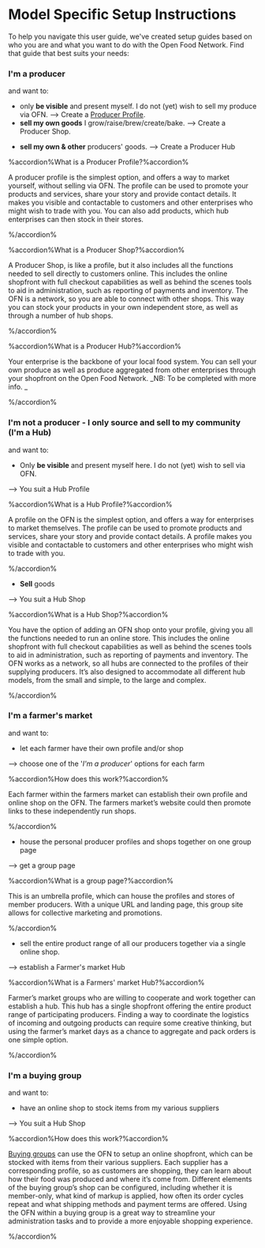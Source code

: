 # Model Specific Setup Instructions


To help you navigate this user guide, we've created setup guides based on who you are and what you want to do with the Open Food Network. Find that guide that best suits your needs:

### I'm a producer
and want to:
- only **be visible** and present myself. I do not (yet) wish to sell my produce via OFN. --> Create a [Producer Profile](/getting-started.md).
- **sell my own goods** I grow/raise/brew/create/bake. --> Create a Producer Shop.
* **sell my own & other** producers' goods. 
--> Create a Producer Hub

%accordion%What is a Producer Profile?%accordion%

A producer profile is the simplest option, and offers a way to market yourself, without selling via OFN. The profile can be used to promote your products and services, share your story and provide contact details. It makes you visible and contactable to customers and other enterprises who might wish to trade with you. You can also add products, which hub enterprises can then stock in their stores.

%/accordion%

%accordion%What is a Producer Shop?%accordion%

A Producer Shop, is like a profile, but it also includes all the functions needed to sell directly to customers online. This includes the online shopfront with full checkout capabilities as well as behind the scenes tools to aid in administration, such as reporting of payments and inventory. 
The OFN is a network, so you are able to connect with other shops. This way you can stock your products in your own independent store, as well as through a number of hub shops.

%/accordion%

%accordion%What is a Producer Hub?%accordion%

Your enterprise is the backbone of your local food system. You can sell your own produce as well as produce aggregated from other enterprises through your shopfront on the Open Food Network. _NB: To be completed with more info. _

%/accordion%

### I'm not a producer - I  only source and sell to my community (I'm a Hub)
and want to:
- Only **be visible** and present myself here. I do not (yet) wish to sell via OFN.

--> You suit a Hub Profile

%accordion%What is a Hub Profile?%accordion%

A profile on the OFN is the simplest option, and offers a way for enterprises to market themselves. The profile can be used to promote products and services, share your story and provide contact details. A profile makes you visible and contactable to customers and other enterprises who might wish to trade with you.

%/accordion%


- **Sell** goods 

--> You suit a Hub Shop

%accordion%What is a Hub Shop?%accordion%

You have the option of adding an OFN shop onto your profile, giving you all the functions needed to run an online store. This includes the online shopfront with full checkout capabilities as well as behind the scenes tools to aid in administration, such as reporting of payments and inventory. The OFN works as a network, so all hubs are connected to the profiles of their supplying producers. It’s also designed to accommodate all different hub models, from the small and simple, to the large and complex.

%/accordion%

### I'm a farmer's market
and want to:
- let each farmer have their own profile and/or shop

--> choose one of the '_I'm  a producer_' options for each farm

%accordion%How does this work?%accordion%

Each farmer within the farmers market can establish their own profile and online shop on the OFN. The farmers market’s website could then promote links to these independently run shops.

%/accordion%

- house the personal producer profiles and shops together on one group page 

--> get a group page

%accordion%What is a group page?%accordion%

This is an umbrella profile, which can house the profiles and stores of member producers. With a unique URL and landing page, this group site allows for collective marketing and promotions.

%/accordion%

- sell the entire product range of all our producers together via a single online shop.

--> establish a Farmer's market Hub

%accordion%What is a Farmers' market Hub?%accordion%

Farmer’s market groups who are willing to cooperate and work together can establish a hub. This hub has a single shopfront offering the entire product range of participating producers. Finding a way to coordinate the logistics of incoming and outgoing products can require some creative thinking, but using the farmer’s market days as a chance to aggregate and pack orders is one simple option.

%/accordion%

### I'm a buying group
and want to:
- have an online shop to stock items from my various suppliers

--> You suit a Hub Shop

%accordion%How does this work?%accordion%

[Buying groups](/consumer-buying-groups.md) can use the OFN to setup an online shopfront, which can be stocked with items from their various suppliers. Each supplier has a corresponding profile, so as customers are shopping, they can learn about how their food was produced and where it’s come from. Different elements of the buying group’s shop can be configured, including whether it is member-only, what kind of markup is applied, how often its order cycles repeat and what shipping methods and payment terms are offered. Using the OFN within a buying group is a great way to streamline your administration tasks and to provide a more enjoyable shopping experience.

%/accordion%



